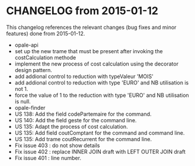 CHANGELOG from 2015-01-12
===================

This changelog references the relevant changes (bug fixes and minor features) done
from 2015-01-12.

 * opale-api
  * set up the new trame that must be present after invoking the costCalculation methode
  * implement the new process of cost calculation using the decorator design pattern.  
  * add addional control to reduction with typeValeur 'MOIS'
  * add addional control to reduction with type 'EURO' and NB utilisation is not 1.
  * force the value of 1 to the reduction with type 'EURO' and NB utilisation is null.  
 * opale-finder
  * US 138: Add the field codePartemaire  for the command.
  * US 140: Add the field geste for the command line.
  * US 135: Adapt the process of cost calculation.  
  * US 135: Add field coutComptant for the command and command line.
  * US 135: Add trame coutRecurrent for the command line.
  * Fix issue 403 : do not show details
  * Fix issue 402 : replace INNER JOIN draft with LEFT OUTER JOIN draft
  * Fix issue 401 : line number.

  